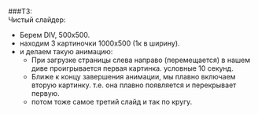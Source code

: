 ###ТЗ:  
Чистый слайдер:
- Берем DIV, 500х500. 
- находим 3 картиночки 1000х500 (1к в ширину). 
- и делаем такую анимацию: 
    - При загрузке страницы слева направо (перемещается) в нашем диве проигрывается первая картинка. условные 10 секунд. 
    - Ближе к концу завершения анимации, мы плавно включаем вторую картинку. т.е. она плавно появляется и перекрывает первую. 
    - потом тоже самое третий слайд и так по кругу.